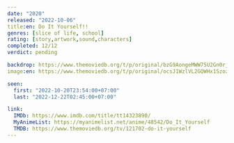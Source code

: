 ```yaml
---
date: "2020"
released: "2022-10-06"
title:en: Do It Yourself!!
genres: [slice of life, school]
rating: [story,artwork,sound,characters]
completed: 12/12
verdict: pending

backdrop: https://www.themoviedb.org/t/p/original/bzG9AongeMWW75U2Gn0rjoSymki.jpg
image:en: https://www.themoviedb.org/t/p/original/ocsJ1WzlVL2GQWHx1SzozcKHjUp.jpg

seen:
  first: "2022-10-20T23:54:00+07:00"
  last: "2022-12-22T02:45:00+07:00"

link:
  IMDb: https://www.imdb.com/title/tt14323890/
  MyAnimeList: https://myanimelist.net/anime/48542/Do_It_Yourself
  TMDB: https://www.themoviedb.org/tv/121702-do-it-yourself
---
```

